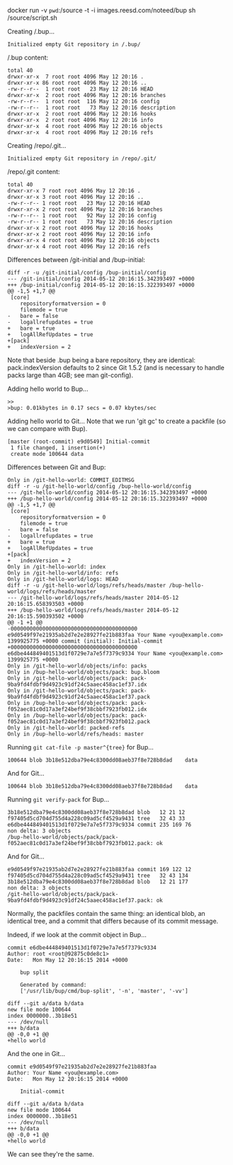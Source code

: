 docker run -v `pwd`:/source -t -i images.reesd.com/noteed/bup sh /source/script.sh

Creating /.bup...

    Initialized empty Git repository in /.bup/

/.bup content:

    total 40
    drwxr-xr-x  7 root root 4096 May 12 20:16 .
    drwxr-xr-x 86 root root 4096 May 12 20:16 ..
    -rw-r--r--  1 root root   23 May 12 20:16 HEAD
    drwxr-xr-x  2 root root 4096 May 12 20:16 branches
    -rw-r--r--  1 root root  116 May 12 20:16 config
    -rw-r--r--  1 root root   73 May 12 20:16 description
    drwxr-xr-x  2 root root 4096 May 12 20:16 hooks
    drwxr-xr-x  2 root root 4096 May 12 20:16 info
    drwxr-xr-x  4 root root 4096 May 12 20:16 objects
    drwxr-xr-x  4 root root 4096 May 12 20:16 refs

Creating /repo/.git...

    Initialized empty Git repository in /repo/.git/

/repo/.git content:

    total 40
    drwxr-xr-x 7 root root 4096 May 12 20:16 .
    drwxr-xr-x 3 root root 4096 May 12 20:16 ..
    -rw-r--r-- 1 root root   23 May 12 20:16 HEAD
    drwxr-xr-x 2 root root 4096 May 12 20:16 branches
    -rw-r--r-- 1 root root   92 May 12 20:16 config
    -rw-r--r-- 1 root root   73 May 12 20:16 description
    drwxr-xr-x 2 root root 4096 May 12 20:16 hooks
    drwxr-xr-x 2 root root 4096 May 12 20:16 info
    drwxr-xr-x 4 root root 4096 May 12 20:16 objects
    drwxr-xr-x 4 root root 4096 May 12 20:16 refs

Differences between /git-initial and /bup-initial:

    diff -r -u /git-initial/config /bup-initial/config
    --- /git-initial/config	2014-05-12 20:16:15.342393497 +0000
    +++ /bup-initial/config	2014-05-12 20:16:15.322393497 +0000
    @@ -1,5 +1,7 @@
     [core]
     	repositoryformatversion = 0
     	filemode = true
    -	bare = false
    -	logallrefupdates = true
    +	bare = true
    +	logAllRefUpdates = true
    +[pack]
    +	indexVersion = 2

Note that beside .bup being a bare repository, they are identical:
pack.indexVersion defaults to 2 since Git 1.5.2 (and is necessary to
handle packs large than 4GB; see man git-config).

Adding hello world to Bup...

    >>
    >bup: 0.01kbytes in 0.17 secs = 0.07 kbytes/sec

Adding hello world to Git...
Note that we run 'git gc' to create a packfile (so we can compare with
Bup).

    [master (root-commit) e9d0549] Initial-commit
     1 file changed, 1 insertion(+)
     create mode 100644 data

Differences between Git and Bup:

    Only in /git-hello-world: COMMIT_EDITMSG
    diff -r -u /git-hello-world/config /bup-hello-world/config
    --- /git-hello-world/config	2014-05-12 20:16:15.342393497 +0000
    +++ /bup-hello-world/config	2014-05-12 20:16:15.322393497 +0000
    @@ -1,5 +1,7 @@
     [core]
     	repositoryformatversion = 0
     	filemode = true
    -	bare = false
    -	logallrefupdates = true
    +	bare = true
    +	logAllRefUpdates = true
    +[pack]
    +	indexVersion = 2
    Only in /git-hello-world: index
    Only in /git-hello-world/info: refs
    Only in /git-hello-world/logs: HEAD
    diff -r -u /git-hello-world/logs/refs/heads/master /bup-hello-world/logs/refs/heads/master
    --- /git-hello-world/logs/refs/heads/master	2014-05-12 20:16:15.658393503 +0000
    +++ /bup-hello-world/logs/refs/heads/master	2014-05-12 20:16:15.590393502 +0000
    @@ -1 +1 @@
    -0000000000000000000000000000000000000000 e9d0549f97e21935ab2d7e2e28927fe21b883faa Your Name <you@example.com> 1399925775 +0000	commit (initial): Initial-commit
    +0000000000000000000000000000000000000000 e6dbe444849401513d1f0729e7a7e5f7379c9334 Your Name <you@example.com> 1399925775 +0000
    Only in /git-hello-world/objects/info: packs
    Only in /bup-hello-world/objects/pack: bup.bloom
    Only in /git-hello-world/objects/pack: pack-9ba9fd4fdbf9d4923c91df24c5aaec458ac1ef37.idx
    Only in /git-hello-world/objects/pack: pack-9ba9fd4fdbf9d4923c91df24c5aaec458ac1ef37.pack
    Only in /bup-hello-world/objects/pack: pack-f052aec81c0d17a3ef24bef9f38cbbf7923fb012.idx
    Only in /bup-hello-world/objects/pack: pack-f052aec81c0d17a3ef24bef9f38cbbf7923fb012.pack
    Only in /git-hello-world: packed-refs
    Only in /bup-hello-world/refs/heads: master

Running `git cat-file -p master^{tree}` for Bup...

    100644 blob 3b18e512dba79e4c8300dd08aeb37f8e728b8dad	data

And for Git...

    100644 blob 3b18e512dba79e4c8300dd08aeb37f8e728b8dad	data

Running `git verify-pack` for Bup...

    3b18e512dba79e4c8300dd08aeb37f8e728b8dad blob   12 21 12
    f97405d5cd704d755d4a228c09ad5cf4529a9431 tree   32 43 33
    e6dbe444849401513d1f0729e7a7e5f7379c9334 commit 235 169 76
    non delta: 3 objects
    /bup-hello-world/objects/pack/pack-f052aec81c0d17a3ef24bef9f38cbbf7923fb012.pack: ok

And for Git...

    e9d0549f97e21935ab2d7e2e28927fe21b883faa commit 169 122 12
    f97405d5cd704d755d4a228c09ad5cf4529a9431 tree   32 43 134
    3b18e512dba79e4c8300dd08aeb37f8e728b8dad blob   12 21 177
    non delta: 3 objects
    /git-hello-world/objects/pack/pack-9ba9fd4fdbf9d4923c91df24c5aaec458ac1ef37.pack: ok

Normally, the packfiles contain the same thing: an identical blob, an
identical tree, and a commit that differs because of its commit message.

Indeed, if we look at the commit object in Bup...

    commit e6dbe444849401513d1f0729e7a7e5f7379c9334
    Author: root <root@92875c0de8c1>
    Date:   Mon May 12 20:16:15 2014 +0000
    
        bup split
        
        Generated by command:
        ['/usr/lib/bup/cmd/bup-split', '-n', 'master', '-vv']
    
    diff --git a/data b/data
    new file mode 100644
    index 0000000..3b18e51
    --- /dev/null
    +++ b/data
    @@ -0,0 +1 @@
    +hello world

And the one in Git...

    commit e9d0549f97e21935ab2d7e2e28927fe21b883faa
    Author: Your Name <you@example.com>
    Date:   Mon May 12 20:16:15 2014 +0000
    
        Initial-commit
    
    diff --git a/data b/data
    new file mode 100644
    index 0000000..3b18e51
    --- /dev/null
    +++ b/data
    @@ -0,0 +1 @@
    +hello world

We can see they're the same.
